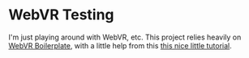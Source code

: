 # WebVR Testing

I'm just playing around with WebVR, etc. This project relies heavily on [WebVR Boilerplate][webvr], with a little help from this [this nice little tutorial][photosphere].

[webvr]: https://github.com/borismus/webvr-boilerplate
[photosphere]: https://github.com/turban/photosphere